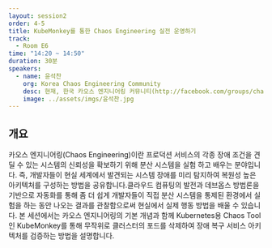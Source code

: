 ```yaml
---
layout: session2
order: 4-5
title: KubeMonkey를 통한 Chaos Engineering 실전 운영하기
track:
  - Room E6
time: "14:20 ~ 14:50"
duration: 30분
speakers:
  - name: 윤석찬
    org: Korea Chaos Engineering Community
    desc: 현재, 한국 카오스 엔지니어링 커뮤니티(http://facebook.com/groups/chaosengkorea/) 운영자이면서 AWS 테크니컬 에반젤리스트로 클라우드 기술을 전파하며 개발자들이 클라우드를 활용할 수 있도록 지원하는 역할을 하고 있다. 웹 개발자로 인터넷 업계에 투신해 스타트업 CTO, 오픈 소스 커뮤니티 리더 및 IT분야 블로거 등 다양한 역할을 수행했고, 다음커뮤니케이션에서 연구개발 부서 리더 및 오픈 API 플랫폼 에반젤리스트로서 API 플랫폼 구축 및 외부 개발자 지원을 담당했다.
    image: ../assets/imgs/윤석찬.jpg 
---
```


## 개요
카오스 엔지니어링(Chaos Engineering)이란 프로덕션 서비스의 각종 장애 조건을 견딜 수 있는 시스템의 신뢰성을 확보하기 위해 분산 시스템을 실험 하고 배우는 분야입니다. 즉, 개발자들이 현실 세계에서 발견되는 시스템 장애를 미리 탐지하여 복원성 높은 아키텍처를 구성하는 방법을 공유합니다.클라우드 컴퓨팅의 발전과 데브옵스 방법론을 기반으로 자동화를 통해 좀 더 쉽게 개발자들이 직접 분산 시스템을 통제된 환경에서 실험을 하는 동안 나오는 결과를 관찰함으로써 현실에서 실제 행동 방법을 배울 수 있습니다. 본 세션에서는 카오스 엔지니어링의 기본 개념과 함께 Kubernetes용 Chaos Tool인 KubeMonkey를 통해 무작위로 클러스터의 포드를 삭제하여 장애 복구 서비스 아키텍처를 검증하는 방법을 설명합니다.